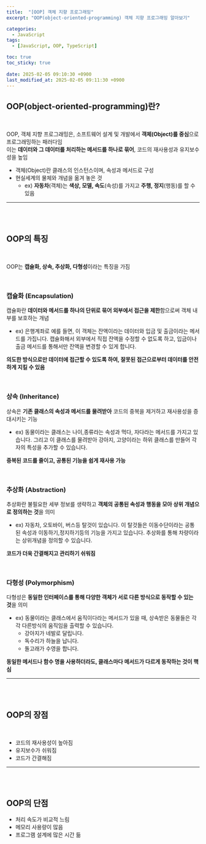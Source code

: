 ```yaml
---
title:  "[OOP] 객체 지향 프로그래밍"
excerpt: "OOP(object-oriented-programming) 객체 지향 프로그래밍 알아보기"

categories:
  - JavaScript
tags:
  - [JavaScript, OOP, TypeScript]

toc: true
toc_sticky: true
 
date: 2025-02-05 09:10:30 +0900
last_modified_at: 2025-02-05 09:11:30 +0900
---
```


## OOP(object-oriented-programming)란?

<br>

OOP, 객체 지향 프로그래밍은, 소프트웨어 설계 및 개발에서 **객체(Object)를 중심**으로 프로그래밍하는 패러다임  
이는 **데이터와 그 데이터를 처리하는 메서드를 하나로 묶어**, 코드의 재사용성과 유지보수성을 높임

- 객체(Object)란 클래스의 인스턴스이며, 속성과 메서드로 구성
- 현실세계의 물체와 개념을 옮겨 놓은 것
  - ex) **자동차**(객체)는 **색상, 모델, 속도**(속성)를 가지고 **주행, 정지**(행동)를 할 수 있음

---

<br>

<br>

## OOP의 특징

<br>

OOP는 **캡슐화, 상속, 추상화, 다형성**이라는 특징을 가짐

<br>

### 캡슐화 (Encapsulation)

캡슐화란 **데이터와 메서드를 하나의 단위로 묶어 외부에서 접근을 제한**함으로써 객체 내부를 보호하는 개념

- ex) 은행계좌로 예를 들면, 이 객체는 잔액이라는 데이터와 입금 및 출금이라는 메서드를 가집니다.
  캡슐화해서 외부에서 직접 잔액을 수정할 수 없도록 하고, 입금이나 출금 메서드를 통해서만 잔액을 변경할 수 있게 합니다.

**의도한 방식으로만 데이터에 접근할 수 있도록 하여, 잘못된 접근으로부터 데이터를 안전하게 지킬 수 있음**

<br>

### 상속 (Inheritance)

상속은 **기존 클래스의 속성과 메서드를 물려받아** 코드의 중복을 제거하고 재사용성을 증대시키는 기능

- ex) 동물이라는 클래스는 나이,종류라는 속성과 먹다, 자다라는 메서드를 가지고 있습니다.
  그리고 이 클래스를 물려받아 강아지, 고양이라는 하위 클래스를 만들어 각자의 특성을 추가할 수 있습니다.

**중복된 코드를 줄이고, 공통된 기능을 쉽게 재사용 가능**


<br>

### 추상화 (Abstraction)

추상화란 불필요한 세부 정보를 생략하고 **객체의 공통된 속성과 행동을 모아 상위 개념으로 정의하는 것**을 의미

- ex) 자동차, 오토바이, 버스등 탈것이 있습니다.
  이 탈것들은 이동수단이라는 공통된 속성과 이동하기,정지하기등의 기능을 가지고 있습니다.
  추상화를 통해 차량이라는 상위개념을 정의할 수 있습니다.

**코드가 더욱 간결해지고 관리하기 쉬워짐**

<br>

### 다형성 (Polymorphism)

다형성은 **동일한 인터페이스를 통해 다양한 객체가 서로 다른 방식으로 동작할 수 있는 것**을 의미

- ex) 동물이라는 클래스에서 움직이다라는 메서드가 있을 때, 상속받은 동물들은 각각 다른방식의 움직임을 출력할 수 있습니다.
  - 강아지가 네발로 달립니다.
  - 독수리가 하늘을 납니다.
  - 돌고래가 수영을 합니다.

**동일한 메서드나 함수 명을 사용하더라도, 클래스마다 메서드가 다르게 동작하는 것이 핵심**

---

<br>

<br>

## OOP의 장점

<br>

- 코드의 재사용성이 높아짐
- 유지보수가 쉬워짐
- 코드가 간결해짐

---

<br>

<br>

## OOP의 단점

- 처리 속도가 비교적 느림
- 메모리 사용량이 많음
- 프로그램 설계에 많은 시간 듦
